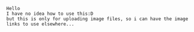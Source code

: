 
    Hello
    I have no idea how to use this:D
    but this is only for uploading image files, so i can have the image links to use elsewhere...
 
